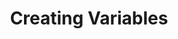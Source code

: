 ---
title: 'Creating Variables'
slug: 'variables-exercise'
contentType: 'Exercise'
contentSrc: '@MakeSchool/VariablesDemo'
---